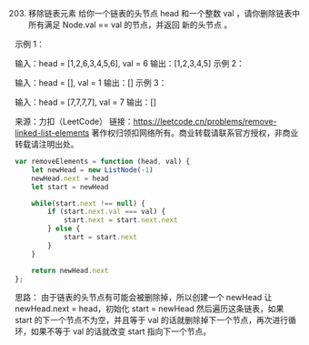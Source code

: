 203. 移除链表元素
给你一个链表的头节点 head 和一个整数 val ，请你删除链表中所有满足 Node.val == val 的节点，并返回 新的头节点 。
 

示例 1：


输入：head = [1,2,6,3,4,5,6], val = 6
输出：[1,2,3,4,5]
示例 2：

输入：head = [], val = 1
输出：[]
示例 3：

输入：head = [7,7,7,7], val = 7
输出：[]


来源：力扣（LeetCode）
链接：https://leetcode.cn/problems/remove-linked-list-elements
著作权归领扣网络所有。商业转载请联系官方授权，非商业转载请注明出处。

```js
var removeElements = function (head, val) {
    let newHead = new ListNode(-1)
    newHead.next = head
    let start = newHead

    while(start.next !== null) {
        if (start.next.val === val) {
            start.next = start.next.next
        } else {
            start = start.next
        }
    }

    return newHead.next
};
```
思路：
由于链表的头节点有可能会被删除掉，所以创建一个 newHead 让 newHead.next = head，初始化 start = newHead 然后遍历这条链表，如果 start 的下一个节点不为空，并且等于 val 的话就删除掉下一个节点，再次进行循环，如果不等于 val 的话就改变 start 指向下一个节点。